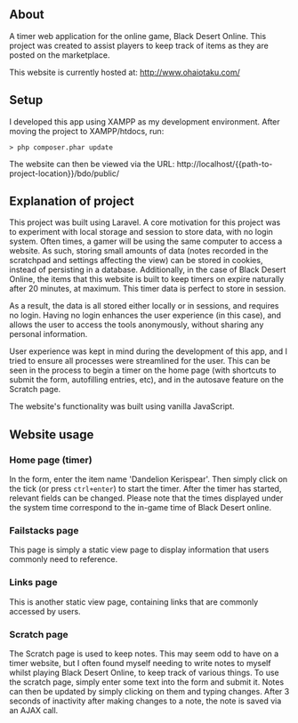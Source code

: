 
## About
A timer web application for the online game, Black Desert Online. This project was created to assist players to keep track of items as they are posted on the marketplace.

This website is currently hosted at:
http://www.ohaiotaku.com/

## Setup
I developed this app using XAMPP as my development environment. After moving the project to XAMPP/htdocs, run:

`> php composer.phar update`

The website can then be viewed via the URL:
http://localhost/{{path-to-project-location}}/bdo/public/

## Explanation of project
This project was built using Laravel. A core motivation for this project was to experiment with local storage and session to store data, with no login system. Often times, a gamer will be using the same computer to access a website. As such, storing small amounts of data (notes recorded in the scratchpad and settings affecting the view) can be stored in cookies, instead of persisting in a database. Additionally, in the case of Black Desert Online, the items that this website is built to keep timers on expire naturally after 20 minutes, at maximum. This timer data is perfect to store in session.

As a result, the data is all stored either locally or in sessions, and requires no login. Having no login enhances the user experience (in this case), and allows the user to access the tools anonymously, without sharing any personal information.

User experience was kept in mind during the development of this app, and I tried to ensure all processes were streamlined for the user. This can be seen in the process to begin a timer on the home page (with shortcuts to submit the form, autofilling entries, etc), and in the autosave feature on the Scratch page.

The website's functionality was built using vanilla JavaScript.

## Website usage
### Home page (timer)
In the form, enter the item name 'Dandelion Kerispear'. Then simply click on the tick (or press `ctrl+enter`) to start the timer. After the timer has started, relevant fields can be changed.
Please note that the times displayed under the system time correspond to the in-game time of Black Desert online.

### Failstacks page
This page is simply a static view page to display information that users commonly need to reference.

### Links page
This is another static view page, containing links that are commonly accessed by users.

### Scratch page
The Scratch page is used to keep notes. This may seem odd to have on a timer website, but I often found myself needing to write notes to myself whilst playing Black Desert Online, to keep track of various things. To use the scratch page, simply enter some text into the form and submit it. Notes can then be updated by simply clicking on them and typing changes. After 3 seconds of inactivity after making changes to a note, the note is saved via an AJAX call.
